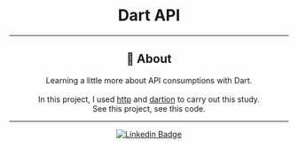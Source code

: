<h1 align="center">Dart API</h1>

---

<h2 align="center">📖 About</h2>

   <p align="center">
      Learning a little more about API consumptions with Dart.<br><br>
      In this project, I used <a href="https://pub.dev/packages/http">http</a> and <a href="https://pub.dev/packages/dartion">dartion</a> to carry out this study.<br>
      See this project, see this code.<br>
  </p>

---

   <div align="center">

   [![Linkedin Badge](https://img.shields.io/badge/-Felipe%20Sales-292929?style=flat-square&logo=Linkedin&logoColor=white&link=https://www.linkedin.com/in/felipecastrosales/)](https://www.linkedin.com/in/felipecastrosales/)

   </div>
